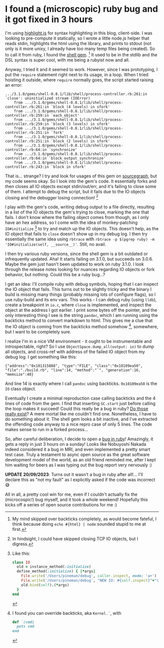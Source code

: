 # I found a (microscopic) ruby bug and it got fixed in 3 hours

I'm using [highlight.js](https://highlightjs.org/) for syntax
highlighting in this blog, client-side. I was looking to pre-compute it
statically, so I wrote a little node.js helper that reads stdin,
highlights the html using the library, and prints to stdout (not only is
it more unixy, I already have too many temp files being created). So to
call it from ruby, I found the [shell
gem](https://github.com/ruby/shell). [^1] It used to be in the stdlib
and the DSL syntax is super cool, with me being a rubyist now and all.

Anyway, I tried it and it seemed to work. However, since I was
prototyping, I put the `require` statement right next to its usage, in a
loop. When I tried hoisting it outside, where `require` normally goes,
the script started raising an error:

``` plaintext
.../3.1.0/gems/shell-0.8.1/lib/shell/process-controller.rb:261:in `close': uninitialized stream (IOError)
    from .../3.1.0/gems/shell-0.8.1/lib/shell/process-controller.rb:261:in `block (4 levels) in sfork'
    from .../3.1.0/gems/shell-0.8.1/lib/shell/process-controller.rb:259:in `each_object'
    from .../3.1.0/gems/shell-0.8.1/lib/shell/process-controller.rb:259:in `block (3 levels) in sfork'
    from .../3.1.0/gems/shell-0.8.1/lib/shell/process-controller.rb:251:in `fork'
    from .../3.1.0/gems/shell-0.8.1/lib/shell/process-controller.rb:251:in `block (2 levels) in sfork'
    from .../3.1.0/gems/shell-0.8.1/lib/shell/process-controller.rb:64:in `synchronize'
    from .../3.1.0/gems/shell-0.8.1/lib/shell/process-controller.rb:64:in `block_output_synchronize'
    from .../3.1.0/gems/shell-0.8.1/lib/shell/process-controller.rb:243:in `block in sfork'
```

That is... strange? I try and look for usages of this gem on
[sourcegraph](https://sourcegraph.com/search), but my code seems okay.
So I look into the gem's code. It essentially forks and then closes all
IO objects except stdin/out/err, and it's failing to close some of them.
I attempt to debug the script, but it fails due to the IO objects
closing and the debugger losing connection! [^2]

I play with the gem's code, writing debug output to a file directly,
resulting in a list of the IO objects the gem's trying to close, marking
the one that fails. I don't know where the failing object comes from
though, as I only have an hex address, so I come with the idea of
monkey-patching `IO#initialize` [^3] to try and match up the IO objects.
This doesn't help, as the IO object that fails to `close` doesn't show
up in my debug log. I then try essentially the same idea using `rbtrace`
with `rbtrace -p $(pgrep ruby) -m 'IO#initialize(self, __source__)'`.
Still, no avail.

I then try various ruby versions, since the shell gem is a bit outdated
or infrequently updated. Aha! It starts failing on 3.1.0, but succeeds
on 3.0.6. Maybe the gem just hasn't been updated to work on ruby 3.1.0.
I look through the release notes looking for nuances regarding IO
objects or fork behavior, but nothing. Could this be a ruby bug...?

I get an idea: I'll compile ruby with debug symbols, hoping that I can
inspect the IO object that fails. This turns out to be slightly tricky
and the binary I build is missing many things (probably missing lots of
configure flags), so I use ruby-build and its env vars. This works - I
can debug ruby (using `lldb`), create a breakpoint in `io.c`, where
`close` is implemented, and inspect the object at the address I got
earlier. I print some bytes off the pointer, and the only interesting
thing I see is the string `pandoc`, which I am running using the
backticks method to convert markdown to html. This gives me a clue that
the IO object is coming from the backticks method somehow [^4],
somewhere, but I want to be completely sure.

I realize I'm in a nice VM environment - it ought to be instrumentable
and introspectable, right? So I use `ObjectSpace.dump_all(output: io)`
to dump all objects, and cross-ref with address of the failed IO object
from my debug log. I get something like this:

``` plaintext
{"address":"0x101315888", "type":"FILE", "class":"0x10109ea50", "file":"./build.rb", "line":14, "method":"`", "generation":16, "memsize":40}
```

And line 14 is exactly where I call `pandoc` using backticks.
`0x10109ea50` is the `IO` class object.

Eventually I create a minimal reproduction case calling backticks and
the 4 lines of code from the gem. I find that inserting `GC.start` just
before calling the loop makes it succeed! Could this really be a bug in
ruby? [Do those really exist](https://wiki.c2.com/?CompilerBug)? A mere
mortal like me couldn't find one. Nonetheless, I have to do something
about it. The shell gem looks a bit inactive, and I've extracted the
offending code anyway to a nice repro case of only 5 lines. The code
makes sense to run in a forked process...

So, after careful deliberation, I decide to open a [bug in
ruby](https://bugs.ruby-lang.org/issues/19624)! Amazingly, it gets a
reply in just 3 hours on a sunday! Looks like Nobuyoshi Nakada indeed
considered it a bug in MRI, and even implemented a pretty smart test
case. Truly a testament to async open source as the great software
development model of the world, as an old friend reminded me, after I
kept him waiting for beers as I was typing out the bug report very
nervously :)

**UPDATE 20/09/2023**: Turns out it wasn't a bug in ruby after all!...
I'll declare this as "not my fault" as I explicitly asked if the code
was incorrect 😅

All in all, a pretty cool win for me, even if I couldn't actually fix
the (microcospic!) bug myself, and it took a whole weekend! Hopefully
this kicks off a series of open source contributions for me :)

[^1]: My mind skipped over backticks completely, as would become
    fateful, I think because doing `echo #{html} | node` sounded stupid
    to me at first.

[^2]: In hindsight, I could have skipped closing TCP IO objects, but I
    digress.

[^3]: Like this:

    ``` ruby
    class IO
      old = instance_method(:initialize)
      define_method(:initialize) { |*args|
        File.write('/Users/pineman/debug', caller.inspect, mode: 'a+')
        File.write('/Users/pineman/debug', "NEW IO: #{self.inspect}"+"\n", mode: 'a+')
        old.bind(self).(*args)
      }
    end
    ```

[^4]: I found you can override backticks, aka `` Kernel.` ``, with

    ``` ruby
    def `(cmd)
      puts cmd
    end
    ```
